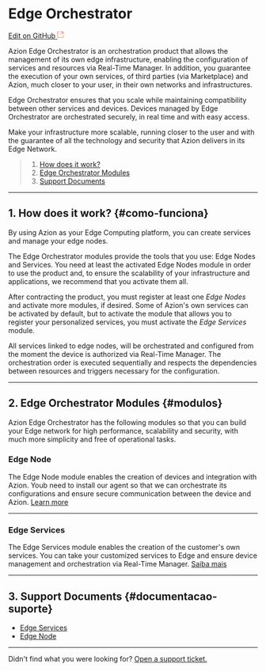 # Edge **Orchestrator**

[Edit on GitHub <svg width="14" height="14" xmlns="http://www.w3.org/2000/svg"><g fill="none" stroke="#F3652B"><path d="M4.81.71H.672v11.43H12.1V8.001" stroke-width=".8"/><path d="M6.87.786h5.155V5.94M6.31 6.5L12.026.786"/></g></svg>](https://github.com/aziontech/docs_en/edit/master/edge-orchestrator/index.md)

Azion Edge Orchestrator is an orchestration product that allows the management of its own edge infrastructure, enabling the configuration of services and resources via Real-Time Manager. In addition, you guarantee the execution of your own services, of third parties (via Marketplace) and Azion, much closer to your user, in their own networks and infrastructures.

Edge Orchestrator ensures that you scale while maintaining compatibility between other services and devices. Devices managed by Edge Orchestrator are orchestrated securely, in real time and with easy access. 

Make your infrastructure more scalable, running closer to the user and with the guarantee of all the technology and security that Azion delivers in its Edge Network.

> 1. [How does it work?](#como-funciona)
> 2. [Edge Orchestrator Modules](#modulos)
> 5. [Support Documents](#documentacao-suporte)

---

## 1. How does it work? {#como-funciona}

By using Azion as your Edge Computing platform, you can create services and manage your edge nodes.

The Edge Orchestrator modules provide the tools that you use: Edge Nodes and Services. You need at least the activated Edge Nodes module in order to use the product and, to ensure the scalability of your infrastructure and applications, we recommend that you activate them all.

After contracting the product, you must register at least one *Edge Nodes* and activate more modules, if desired. Some of Azion's own services can be activated by default, but to activate the module that allows you to register your personalized services, you must activate the *Edge Services* module. 

All services linked to edge nodes, will be orchestrated and configured from the moment the device is authorized via Real-Time Manager. The orchestration order is executed sequentially and respects the dependencies between resources and triggers necessary for the configuration.

---

## 2. Edge Orchestrator Modules {#modulos}

Azion Edge Orchestrator has the following modules so that you can build your Edge network for high performance, scalability and security, with much more simplicity and free of operational tasks.

### Edge Node

The Edge Node module enables the creation of devices and integration with Azion. Youb need to install our agent so that we can orchestrate its configurations and ensure secure communication between the device and Azion.
[Learn more](https://www.azion.com/pt-br/documentacao/produtos/edge-orchestrator/edge-node)

---

### Edge Services

The Edge Services module enables the creation of the customer's own services. You can take your customized services to Edge and ensure device management and orchestration via Real-Time Manager.
[Saiba mais](https://www.azion.com/pt-br/documentacao/produtos/edge-orchestrator/edge-services)

---

## 3. Support Documents {#documentacao-suporte}

- [Edge Services](https://www.azion.com/pt-br/documentacao/produtos/edge-orchestrator/edge-services)
- [Edge Node](https://www.azion.com/pt-br/documentacao/produtos/edge-orchestrator/edge-node)

---

Didn't find what you were looking for? [Open a support ticket.](https://tickets.azion.com/)
